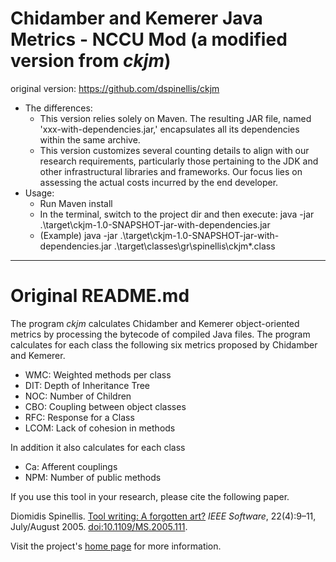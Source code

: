 # Chidamber and Kemerer Java Metrics - NCCU Mod (a modified version from _ckjm_)
original version: https://github.com/dspinellis/ckjm

* The differences:
  * This version relies solely on Maven. The resulting JAR file, named 'xxx-with-dependencies.jar,' encapsulates all its dependencies within the same archive.
  * This version customizes several counting details to align with our research requirements, particularly those pertaining to the JDK and other infrastructural libraries and frameworks. Our focus lies on assessing the actual costs incurred by the end developer.
* Usage: 
  * Run Maven install
  * In the terminal, switch to the project dir and then execute: java -jar .\target\ckjm-1.0-SNAPSHOT-jar-with-dependencies.jar <target to inspect>
  * (Example) java -jar .\target\ckjm-1.0-SNAPSHOT-jar-with-dependencies.jar .\target\classes\gr\spinellis\ckjm\*.class


--- 
# Original README.md

The program _ckjm_ calculates Chidamber and Kemerer object-oriented metrics by processing the bytecode of compiled Java files. The program calculates for each class the following six metrics proposed by Chidamber and Kemerer.

* WMC: Weighted methods per class
* DIT: Depth of Inheritance Tree
* NOC: Number of Children
* CBO: Coupling between object classes
* RFC: Response for a Class
* LCOM: Lack of cohesion in methods

In addition it also calculates for each class

* Ca: Afferent couplings
* NPM: Number of public methods

If you use this tool in your research, please cite the following paper.

Diomidis Spinellis. [Tool writing: A forgotten art?](http://www.spinellis.gr/pubs/jrnl/2005-IEEESW-TotT/html/v22n4.html) _IEEE Software_, 22(4):9–11, July/August 2005. [doi:10.1109/MS.2005.111](http://dx.doi.org/10.1109/MS.2005.111).

Visit the project's [home page](http://www.spinellis.gr/sw/ckjm/) for more information.
